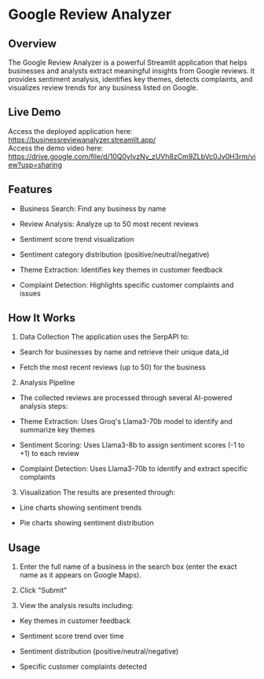 # Google Review Analyzer

## Overview
The Google Review Analyzer is a powerful Streamlit application that helps businesses and analysts extract meaningful insights from Google reviews. It provides sentiment analysis, identifies key themes, detects complaints, and visualizes review trends for any business listed on Google.

## Live Demo
Access the deployed application here: https://businessreviewanalyzer.streamlit.app/    
Access the demo video here: https://drive.google.com/file/d/10Q0yIvzNy_zUVh8zCm9ZLbVc0Jv0H3rm/view?usp=sharing                                                            

## Features
- Business Search: Find any business by name

- Review Analysis: Analyze up to 50 most recent reviews

- Sentiment score trend visualization

- Sentiment category distribution (positive/neutral/negative)

- Theme Extraction: Identifies key themes in customer feedback

- Complaint Detection: Highlights specific customer complaints and issues

## How It Works
1. Data Collection
The application uses the SerpAPI to:

- Search for businesses by name and retrieve their unique data_id

- Fetch the most recent reviews (up to 50) for the business

2. Analysis Pipeline
- The collected reviews are processed through several AI-powered analysis steps:

- Theme Extraction: Uses Groq's Llama3-70b model to identify and summarize key themes

- Sentiment Scoring: Uses Llama3-8b to assign sentiment scores (-1 to +1) to each review

- Complaint Detection: Uses Llama3-70b to identify and extract specific complaints

3. Visualization
The results are presented through:

- Line charts showing sentiment trends

- Pie charts showing sentiment distribution

## Usage
1. Enter the full name of a business in the search box (enter the exact name as it appears on Google Maps).

2. Click "Submit"

3. View the analysis results including:

 - Key themes in customer feedback

 - Sentiment score trend over time

 - Sentiment distribution (positive/neutral/negative)

 - Specific customer complaints detected